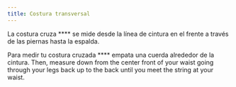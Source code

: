 ```yaml
---
title: Costura transversal
---
```


La costura cruza \*\*\*\* se mide desde la línea de cintura en el frente a través de las piernas hasta la espalda.

Para medir tu costura cruzada \*\*\*\* empata una cuerda alrededor de la cintura. Then, measure down from the center front of your waist going through your legs back up to the back until you meet the string at your waist.
